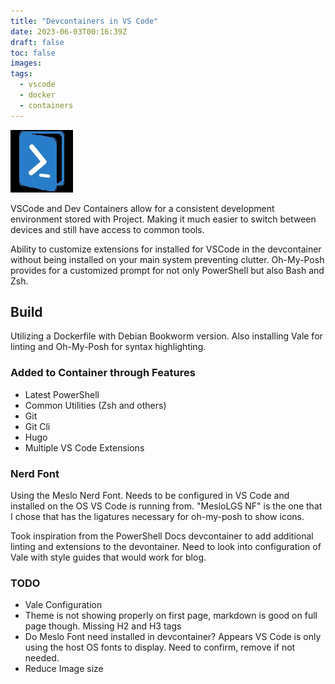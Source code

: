 ```yaml
---
title: "Devcontainers in VS Code"
date: 2023-06-03T00:16:39Z
draft: false
toc: false
images:
tags:
  - vscode
  - docker
  - containers
---
```

![PSLogo](../../assets/pslogo.png)

 VSCode and Dev Containers allow for a consistent development environment stored with Project.  Making it much easier to switch between devices and still have access to common tools.  

Ability to customize extensions for installed for VSCode in the devcontainer without being installed on your main system preventing clutter.  Oh-My-Posh provides for a customized prompt for not only PowerShell but also Bash and Zsh.

## Build

Utilizing a Dockerfile with Debian Bookworm version.  Also installing Vale for linting and Oh-My-Posh for syntax highlighting.

### Added to Container through Features

- Latest PowerShell
- Common Utilities (Zsh and others)
- Git
- Git Cli
- Hugo
- Multiple VS Code Extensions

### Nerd Font

Using the Meslo Nerd Font.  Needs to be configured in VS Code and installed on the OS VS Code is running from.  "MesloLGS NF" is the one that I chose that has the ligatures necessary for oh-my-posh to show icons.

Took inspiration from the PowerShell Docs devcontainer to add additional linting and extensions to the devontainer.  Need to look into configuration of Vale with style guides that would work for blog.

### TODO

- Vale Configuration
- Theme is not showing properly on first page, markdown is good on full page though.  Missing H2 and H3 tags
- Do Meslo Font need installed in devcontainer?  Appears VS Code is only using the host OS fonts to display.  Need to confirm, remove if not needed.
- Reduce Image size
